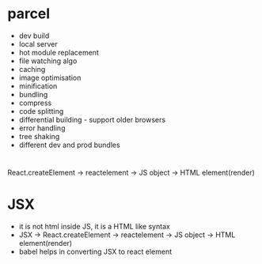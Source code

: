 # parcel
- dev build
- local server
- hot module replacement
- file watching algo
- caching
- image optimisation
- minification
- bundling
- compress
- code splitting
- differential building - support older browsers
- error handling
- tree shaking
- different dev and prod bundles 


# 
React.createElement -> reactelement -> JS object -> HTML element(render)

# JSX
- it is not html inside JS, it is a HTML like syntax
- JSX -> React.createElement -> reactelement -> JS object -> HTML element(render)
- babel helps in converting JSX to react element